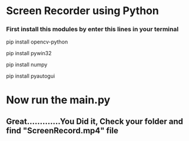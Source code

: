 # Screen Recorder using Python

### First install this modules by enter this lines in your terminal

pip install opencv-python

pip install pywin32

pip install numpy

pip install pyautogui

# Now run the main.py 

## Great.............You Did it, Check your folder and find "ScreenRecord.mp4" file
